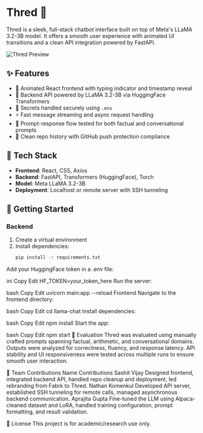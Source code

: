 # Thred 🧵

Thred is a sleek, full-stack chatbot interface built on top of Meta's LLaMA 3.2-3B model. It offers a smooth user experience with animated UI transitions and a clean API integration powered by FastAPI.

![Thred Preview](./screenshot.png)

## ✨ Features

- 🎨 Animated React frontend with typing indicator and timestamp reveal
- 🧠 Backend API powered by LLaMA 3.2-3B via HuggingFace Transformers
- 🔐 Secrets handled securely using `.env`
- ⚡ Fast message streaming and async request handling
- 🎯 Prompt-response flow tested for both factual and conversational prompts
- 🧼 Clean repo history with GitHub push protection compliance

## 🧰 Tech Stack

- **Frontend**: React, CSS, Axios
- **Backend**: FastAPI, Transformers (HuggingFace), Torch
- **Model**: Meta LLaMA 3.2-3B
- **Deployment**: Localhost or remote server with SSH tunneling

## 🚀 Getting Started

### Backend
1. Create a virtual environment
2. Install dependencies:
   ```bash
   pip install -r requirements.txt
Add your HuggingFace token in a .env file:

ini
Copy
Edit
HF_TOKEN=your_token_here
Run the server:

bash
Copy
Edit
uvicorn main:app --reload
Frontend
Navigate to the frontend directory:

bash
Copy
Edit
cd llama-chat
Install dependencies:

bash
Copy
Edit
npm install
Start the app:

bash
Copy
Edit
npm start
🧪 Evaluation
Thred was evaluated using manually crafted prompts spanning factual, arithmetic, and conversational domains. Outputs were analyzed for correctness, fluency, and response latency. API stability and UI responsiveness were tested across multiple runs to ensure smooth user interaction.

👥 Team Contributions
Name	Contributions
Sashit Vijay	Designed frontend, integrated backend API, handled repo cleanup and deployment, led rebranding from Fabrk to Thred.
Nathan Komenkul	Developed API server, established SSH tunneling for remote calls, managed asynchronous backend communication.
Aprajita Gupta	Fine-tuned the LLM using Alpaca-cleaned dataset and LoRA, handled training configuration, prompt formatting, and result validation.

📄 License
This project is for academic/research use only.

